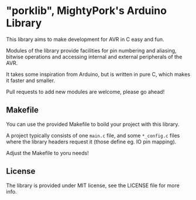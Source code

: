 # "porklib", MightyPork's Arduino Library

This library aims to make development for AVR in C easy and fun.

Modules of the library provide facilities for pin numbering and aliasing,
bitwise operations and accessing internal and external peripherals of the AVR.

It takes some inspiration from Arduino, but is written in pure C, which makes it faster
and smaller.

Pull requests to add new modules are welcome, please go ahead!

## Makefile

You can use the provided Makefile to boild your project with this library.

A project typically consists of one `main.c` file, and some `*_config.c` files where the
library headers request it (those define eg. IO pin mapping).

Adjust the Makefile to yoru needs!

## License

The library is provided under MIT license, see the LICENSE file for more info.
